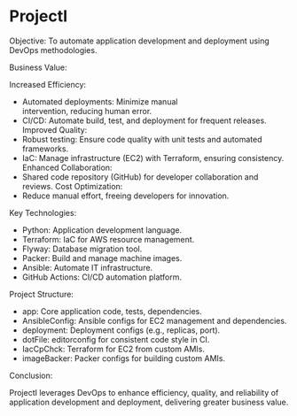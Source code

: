 # ProjectI

Objective: To automate application development
and deployment using DevOps methodologies.

Business Value:

Increased Efficiency:

- Automated deployments: Minimize manual                                                      
    intervention, reducing human error.
- CI/CD: Automate build, test, and
    deployment for frequent releases.                                  
Improved Quality:
- Robust testing: Ensure code quality with
    unit tests and automated frameworks.
- IaC: Manage infrastructure (EC2) with
    Terraform, ensuring consistency.
Enhanced Collaboration:
- Shared code repository (GitHub) for
    developer collaboration and reviews.
Cost Optimization:
- Reduce manual effort, freeing
    developers for innovation.

Key Technologies:

- Python: Application development language.
- Terraform: IaC for AWS resource management.
- Flyway: Database migration tool.
- Packer: Build and manage machine images.
- Ansible: Automate IT infrastructure.
- GitHub Actions: CI/CD automation platform.

Project Structure:

- app: Core application code, tests,
    dependencies.
- AnsibleConfig: Ansible configs for EC2
    management and dependencies.
- deployment: Deployment configs
    (e.g., replicas, port).
- dotFile: editorconfig for consistent
    code style in CI.
- IacCpChck: Terraform for EC2 from
    custom AMIs.
- imageBacker: Packer configs for
    building custom AMIs.

Conclusion:

ProjectI leverages DevOps to enhance
efficiency, quality, and reliability of
application development and deployment,
delivering greater business value.
